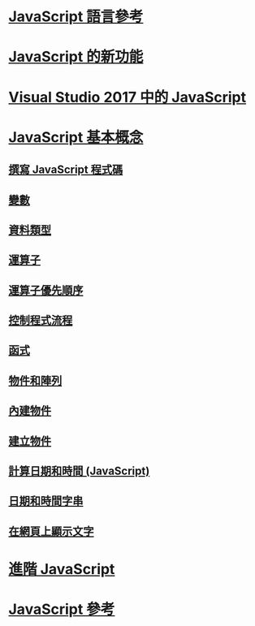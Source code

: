 # [JavaScript 語言參考](javascript-language-reference.md)
# [JavaScript 的新功能](what-s-new-in-javascript.md)
# [Visual Studio 2017 中的 JavaScript](javascript-in-vs-2017.md)
# [JavaScript 基本概念](javascript-fundamentals.md)
## [撰寫 JavaScript 程式碼](writing-javascript-code.md)
## [變數](variables-javascript.md)
## [資料類型](data-types-javascript.md)
## [運算子](operators-javascript.md)
## [運算子優先順序](operator-subtractprecedence-javascript.md)
## [控制程式流程](controlling-program-flow-javascript.md)
## [函式](functions-javascript.md)
## [物件和陣列](objects-and-arrays-javascript.md)
## [內建物件](intrinsic-objects-javascript.md)
## [建立物件](creating-objects-javascript.md)
## [計算日期和時間 (JavaScript)](calculating-dates-and-times-javascript.md)
## [日期和時間字串](date-and-time-strings-javascript.md)
## [在網頁上顯示文字](displaying-text-in-a-webpage-javascript.md)
# [進階 JavaScript](advanced/TOC.md)
# [JavaScript 參考](reference/TOC.md)